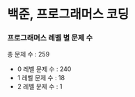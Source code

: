 # 백준, 프로그래머스 코딩
### 프로그래머스 레벨 별 문제 수
총 문제 수 : 259
- 0 레벨 문제 수 : 240
- 1 레벨 문제 수 : 18
- 2 레벨 문제 수 : 1

